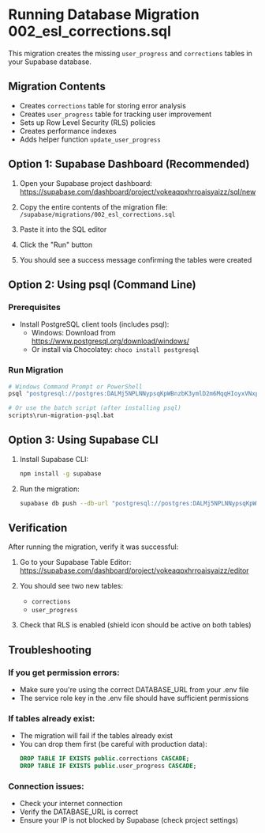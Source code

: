 # Running Database Migration 002_esl_corrections.sql

This migration creates the missing `user_progress` and `corrections` tables in your Supabase database.

## Migration Contents

- Creates `corrections` table for storing error analysis
- Creates `user_progress` table for tracking user improvement
- Sets up Row Level Security (RLS) policies
- Creates performance indexes
- Adds helper function `update_user_progress`

## Option 1: Supabase Dashboard (Recommended)

1. Open your Supabase project dashboard:
   https://supabase.com/dashboard/project/vokeaqpxhrroaisyaizz/sql/new

2. Copy the entire contents of the migration file:
   `/supabase/migrations/002_esl_corrections.sql`

3. Paste it into the SQL editor

4. Click the "Run" button

5. You should see a success message confirming the tables were created

## Option 2: Using psql (Command Line)

### Prerequisites

- Install PostgreSQL client tools (includes psql):
  - Windows: Download from https://www.postgresql.org/download/windows/
  - Or install via Chocolatey: `choco install postgresql`

### Run Migration

```bash
# Windows Command Prompt or PowerShell
psql "postgresql://postgres:DALMj5NPLNNypsqKpWBnzbK3ymlD2m6MqqHIoyxVNxpBV1oARyVDRyg6DKyfXgX4a@db.vokeaqpxhrroaisyaizz.supabase.co:5432/postgres" -f supabase\migrations\002_esl_corrections.sql

# Or use the batch script (after installing psql)
scripts\run-migration-psql.bat
```

## Option 3: Using Supabase CLI

1. Install Supabase CLI:

   ```bash
   npm install -g supabase
   ```

2. Run the migration:
   ```bash
   supabase db push --db-url "postgresql://postgres:DALMj5NPLNNypsqKpWBnzbK3ymlD2m6MqqHIoyxVNxpBV1oARyVDRyg6DKyfXgX4a@db.vokeaqpxhrroaisyaizz.supabase.co:5432/postgres"
   ```

## Verification

After running the migration, verify it was successful:

1. Go to your Supabase Table Editor:
   https://supabase.com/dashboard/project/vokeaqpxhrroaisyaizz/editor

2. You should see two new tables:
   - `corrections`
   - `user_progress`

3. Check that RLS is enabled (shield icon should be active on both tables)

## Troubleshooting

### If you get permission errors:

- Make sure you're using the correct DATABASE_URL from your .env file
- The service role key in the .env file should have sufficient permissions

### If tables already exist:

- The migration will fail if the tables already exist
- You can drop them first (be careful with production data):
  ```sql
  DROP TABLE IF EXISTS public.corrections CASCADE;
  DROP TABLE IF EXISTS public.user_progress CASCADE;
  ```

### Connection issues:

- Check your internet connection
- Verify the DATABASE_URL is correct
- Ensure your IP is not blocked by Supabase (check project settings)
